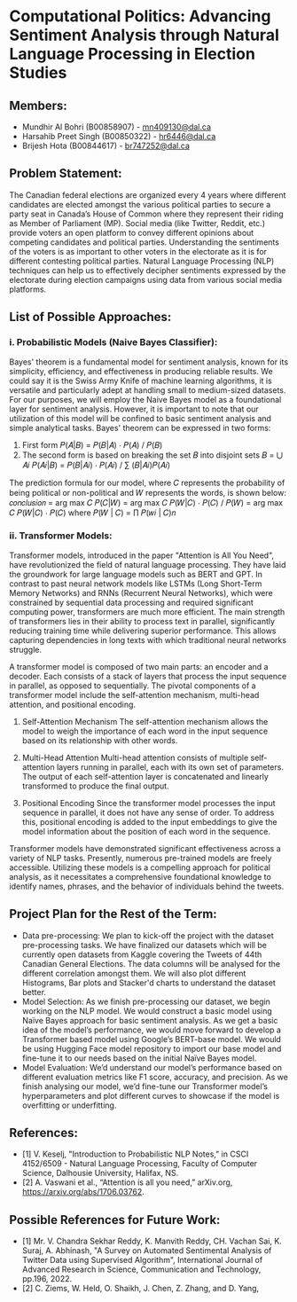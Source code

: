 # Computational Politics: Advancing Sentiment Analysis through Natural Language Processing in Election Studies

## Members:
- Mundhir Al Bohri (B00858907) - mn409130@dal.ca
- Harsahib Preet Singh (B00850322) - hr6446@dal.ca
- Brijesh Hota (B00844617) - br747252@dal.ca

## Problem Statement:
The Canadian federal elections are organized every 4 years where different candidates are elected amongst the various political parties to secure a party seat in Canada’s House of Common where they represent their riding as Member of Parliament (MP). Social media (like Twitter, Reddit, etc.) provide voters an open platform to convey different opinions about competing candidates and political parties. Understanding the sentiments of the voters is as important to other voters in the electorate as it is for different contesting political parties. Natural Language Processing (NLP) techniques can help us to effectively decipher sentiments expressed by the electorate during election campaigns using data from various social media platforms.

## List of Possible Approaches:
### i. Probabilistic Models (Naive Bayes Classifier):
Bayes' theorem is a fundamental model for sentiment analysis, known for its simplicity, efficiency, and effectiveness in producing reliable results. We could say it is the Swiss Army Knife of machine learning algorithms, it is versatile and particularly adept at handling small to medium-sized datasets. For our purposes, we will employ the Naive Bayes model as a foundational layer for sentiment analysis. However, it is important to note that our utilization of this model will be confined to basic sentiment analysis and simple analytical tasks.
Bayes' theorem can be expressed in two forms:
1) First form 𝑃(𝐴|𝐵) = 𝑃(𝐵|𝐴) ⋅ 𝑃(𝐴) / 𝑃(𝐵)
2) The second form is based on breaking the set 𝐵 into disjoint sets 𝐵 = ⋃ 𝐴𝑖 𝑃(𝐴𝑖|𝐵) = 𝑃(𝐵|𝐴𝑖) ⋅ 𝑃(𝐴𝑖) / ∑ (𝐵|𝐴𝑖)𝑃(𝐴𝑖)

The prediction formula for our model, where 𝐶 represents the probability of being political or non-political and 𝑊 represents the words, is shown below:
𝑐𝑜𝑛𝑐𝑙𝑢𝑠𝑖𝑜𝑛 = arg max 𝐶 𝑃(𝐶|𝑊) = arg max 𝐶 𝑃(𝑊|𝐶) ⋅ 𝑃(𝐶) / 𝑃(𝑊) = arg max 𝐶 𝑃(𝑊|𝐶) ⋅ 𝑃(𝐶) where 𝑃(𝑊 | 𝐶) = ∏ 𝑃(𝑤𝑖 | 𝐶)𝑛

### ii. Transformer Models:
Transformer models, introduced in the paper "Attention is All You Need", have revolutionized the field of natural language processing. They have laid the groundwork for large language models such as BERT and GPT. In contrast to past neural network models like LSTMs (Long Short-Term Memory Networks) and RNNs (Recurrent Neural Networks), which were constrained by sequential data processing and required significant computing power, transformers are much more efficient. The main strength of transformers lies in their ability to process text in parallel, significantly reducing training time while delivering superior performance. This allows capturing dependencies in long texts with which traditional neural networks struggle.

A transformer model is composed of two main parts: an encoder and a decoder. Each consists of a stack of layers that process the input sequence in parallel, as opposed to sequentially. The pivotal components of a transformer model include the self-attention mechanism, multi-head attention, and positional encoding.

1. Self-Attention Mechanism
The self-attention mechanism allows the model to weigh the importance of each word in the input sequence based on its relationship with other words.

2. Multi-Head Attention
Multi-head attention consists of multiple self-attention layers running in parallel, each with its own set of parameters. The output of each self-attention layer is concatenated and linearly transformed to produce the final output.

3. Positional Encoding
Since the transformer model processes the input sequence in parallel, it does not have any sense of order. To address this, positional encoding is added to the input embeddings to give the model information about the position of each word in the sequence.

Transformer models have demonstrated significant effectiveness across a variety of NLP tasks. Presently, numerous pre-trained models are freely accessible. Utilizing these models is a compelling approach for political analysis, as it necessitates a comprehensive foundational knowledge to identify names, phrases, and the behavior of individuals behind the tweets.

## Project Plan for the Rest of the Term:
- Data pre-processing: We plan to kick-off the project with the dataset pre-processing tasks. We have finalized our datasets which will be currently open datasets from Kaggle covering the Tweets of 44th Canadian General Elections. The data columns will be analysed for the different correlation amongst them. We will also plot different Histograms, Bar plots and Stacker'd charts to understand the dataset better.
- Model Selection: As we finish pre-processing our dataset, we begin working on the NLP model. We would construct a basic model using Naïve Bayes approach for basic sentiment analysis. As we get a basic idea of the model’s performance, we would move forward to develop a Transformer based model using Google’s BERT-base model. We would be using Hugging Face model repository to import our base model and fine-tune it to our needs based on the initial Naïve Bayes model.
- Model Evaluation: We’d understand our model’s performance based on different evaluation metrics like F1 score, accuracy, and precision. As we finish analysing our model, we’d fine-tune our Transformer model’s hyperparameters and plot different curves to showcase if the model is overfitting or underfitting.

## References:
- [1] V. Keselj, "Introduction to Probabilistic NLP Notes," in CSCI 4152/6509 - Natural Language Processing, Faculty of Computer Science, Dalhousie University, Halifax, NS.
- [2] A. Vaswani et al., “Attention is all you need,” arXiv.org, https://arxiv.org/abs/1706.03762.

## Possible References for Future Work:
- [1] Mr. V. Chandra Sekhar Reddy, K. Manvith Reddy, CH. Vachan Sai, K. Suraj, A. Abhinash, "A Survey on Automated Sentimental Analysis of Twitter Data using Supervised Algorithm", International Journal of Advanced Research in Science, Communication and Technology, pp.196, 2022.
- [2] C. Ziems, W. Held, O. Shaikh, J. Chen, Z. Zhang, and D. Yang,
